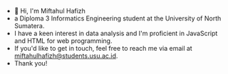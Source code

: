 - 👋 Hi, I'm Miftahul Hafizh
- a Diploma 3 Informatics Engineering student at the University of North Sumatera.
-  I have a keen interest in data analysis and I'm proficient in JavaScript and HTML for web programming.
-  If you'd like to get in touch, feel free to reach me via email at miftahulhafizh@students.usu.ac.id. 
- Thank you!

<!---
hafizhalaydrus/hafizhalaydrus is a ✨ special ✨ repository because its `README.md` (this file) appears on your GitHub profile.
You can click the Preview link to take a look at your changes.
--->
